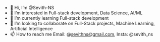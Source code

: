 - 👋 Hi, I’m @Sevith-NS
- 👀 I’m interested in Full-stack development, Data Science, AI/ML
- 🌱 I’m currently learning Full-stack development
- 💞️ I’m looking to collaborate on Full-Stack projects, Machine Learning, Artificial Intelligence
- 📫 How to reach me Email: @sevithns@gmail.com, Insta: @sevith_ns

<!---
Sevith-NS/Sevith-NS is a ✨ special ✨ repository because its `README.md` (this file) appears on your GitHub profile.
You can click the Preview link to take a look at your changes.
--->
